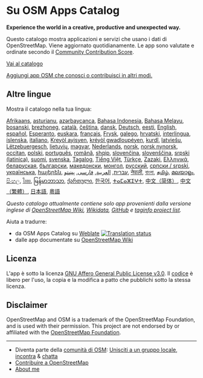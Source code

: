 # Su OSM Apps Catalog

**Experience the world in a creative, productive and unexpected way.**

Questo catalogo mostra applicazioni e servizi che usano i dati di OpenStreetMap.
Viene aggiornato quotidianamente. Le app sono valutate e ordinate secondo il
[Community Contribution Score](/docs/score).

[Vai al catalogo](https://osm-apps.org)

[Aggiungi app OSM che conosci o contribuisci in altri
modi.](https://wiki.openstreetmap.org/wiki/OSM_Apps_Catalog)

## Altre lingue

Mostra il catalogo nella tua lingua:

[Afrikaans](/?lang=af), [asturianu](/?lang=ast), [azərbaycanca](/?lang=az),
[Bahasa Indonesia](/?lang=id), [Bahasa Melayu](/?lang=ms),
[bosanski](/?lang=bs), [brezhoneg](/?lang=br), [català](/?lang=ca),
[čeština](/?lang=cs), [dansk](/?lang=da), [Deutsch](/?lang=de),
[eesti](/?lang=et), [English](/?lang=en), [español](/?lang=es),
[Esperanto](/?lang=eo), [euskara](/?lang=eu), [français](/?lang=fr),
[Frysk](/?lang=fy), [galego](/?lang=gl), [hrvatski](/?lang=hr),
[interlingua](/?lang=ia), [íslenska](/?lang=is), [italiano](/?lang=it), [Kreyòl
ayisyen](/?lang=ht), [kréyòl gwadloupéyen](/?lang=gcf), [kurdî](/?lang=ku),
[latviešu](/?lang=lv), [Lëtzebuergesch](/?lang=lb), [lietuvių](/?lang=lt),
[magyar](/?lang=hu), [Nederlands](/?lang=nl), [norsk](/?lang=no), [norsk
nynorsk](/?lang=nn), [occitan](/?lang=oc), [polski](/?lang=pl),
[português](/?lang=pt), [română](/?lang=ro), [shqip](/?lang=sq),
[slovenčina](/?lang=sk), [slovenščina](/?lang=sl), [srpski
(latinica)](/?lang=sr-latn), [suomi](/?lang=fi), [svenska](/?lang=sv),
[Tagalog](/?lang=tl), [Tiếng Việt](/?lang=vi), [Türkçe](/?lang=tr),
[Zazaki](/?lang=diq), [Ελληνικά](/?lang=el), [беларуская](/?lang=be),
[български](/?lang=bg), [македонски](/?lang=mk), [монгол](/?lang=mn),
[русский](/?lang=ru), [српски / srpski](/?lang=sr), [українська](/?lang=uk),
[հայերեն](/?lang=hy), [עברית](/?lang=he), [العربية](/?lang=ar),
[فارسی](/?lang=fa), [پښتو](/?lang=ps), [नेपाली](/?lang=ne), [বাংলা](/?lang=bn),
[தமிழ்](/?lang=ta), [മലയാളം](/?lang=ml), [සිංහල](/?lang=si), [ไทย](/?lang=th),
[မြန်မာဘာသာ](/?lang=my), [ქართული](/?lang=ka), [한국어](/?lang=ko),
[ⵜⴰⵎⴰⵣⵉⵖⵜ](/?lang=tzm), [中文（简体）](/?lang=zh-hans), [中文（繁體）](/?lang=zh-hant),
[日本語](/?lang=ja), [粵語](/?lang=yue)

_Questo catalogo attualmente contiene solo app provenienti dalla versione
inglese di [OpenStreetMap Wiki](https://wiki.openstreetmap.org/),
[Wikidata](https://www.wikidata.org/), [GitHub](https://github.com/) e [taginfo
project list](https://taginfo.openstreetmap.org/projects)._

Aiuta a tradurre:

- da OSM Apps Catalog su
  [Weblate](https://hosted.weblate.org/projects/osm-apps-catalog)
  <a href="https://hosted.weblate.org/engage/osm-apps-catalog/" target="_blank" rel="noreferrer">
  <img src="https://hosted.weblate.org/widget/osm-apps-catalog/svg-badge.svg" alt="Translation status" />
  </a>
- dalle app documentate su [OpenStreetMap
  Wiki](https://wiki.openstreetmap.org/wiki/Wiki_Translation)

## Licenza

L'app è sotto la licenza [GNU Affero General Public License
v3.0](https://github.com/ToastHawaii/osm-apps-catalog/blob/main/LICENSE). Il
[codice](https://github.com/ToastHawaii/osm-apps-catalog) è libero per l'uso, la
copia e la modifica a patto che pubblichi sotto la stessa licenza.

## Disclaimer

OpenStreetMap and OSM is a trademark of the OpenStreetMap Foundation, and is
used with their permission. This project are not endorsed by or affiliated with
the [OpenStreetMap Foundation](https://osmfoundation.org/).

---

- Diventa parte della [comunità di
  OSM](https://resultmaps.neis-one.org/oooc?layers=B&zoom=5&lat=47.6215&lon=7.5816&contributors=TTTTTT):
  [Unisciti a un gruppo locale](https://usergroups.openstreetmap.de/),
  [incontra](https://osmcal.org/) & [chatta](https://community.osm.be/)
- [Contribuire a
  OpenStreetMap](https://wiki.openstreetmap.org/wiki/How_to_contribute)
- [About me](https://wiki.openstreetmap.org/wiki/User:ToastHawaii)
